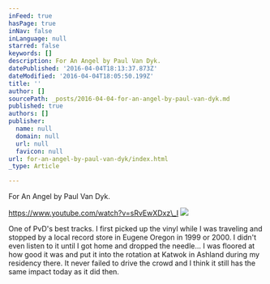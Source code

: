 ```yaml
---
inFeed: true
hasPage: true
inNav: false
inLanguage: null
starred: false
keywords: []
description: For An Angel by Paul Van Dyk.
datePublished: '2016-04-04T18:13:37.873Z'
dateModified: '2016-04-04T18:05:50.199Z'
title: ''
author: []
sourcePath: _posts/2016-04-04-for-an-angel-by-paul-van-dyk.md
published: true
authors: []
publisher:
  name: null
  domain: null
  url: null
  favicon: null
url: for-an-angel-by-paul-van-dyk/index.html
_type: Article

---
```

For An Angel by Paul Van Dyk.

https://www.youtube.com/watch?v=sRvEwXDxz\_I
![](https://the-grid-user-content.s3-us-west-2.amazonaws.com/68944096-1e44-4ef7-a0d6-0ad607b9051c.jpg)

One of PvD's best tracks. I first picked up the vinyl while I was traveling and stopped by a local record store in Eugene Oregon in 1999 or 2000\. I didn't even listen to it until I got home and dropped the needle... I was floored at how good it was and put it into the rotation at Katwok in Ashland during my residency there. It never failed to drive the crowd and I think it still has the same impact today as it did then.
